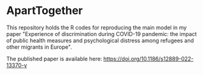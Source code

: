 # ApartTogether
This repository holds the R codes for reproducing the main model in my paper "Experience of discrimination during COVID-19 pandemic: the impact of public health measures and psychological distress among refugees and other migrants in Europe".

The published paper is available here: https://doi.org/10.1186/s12889-022-13370-y
